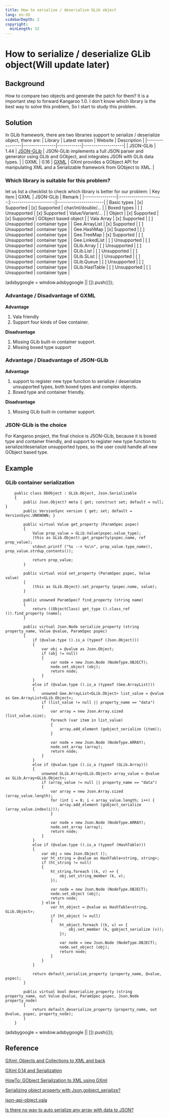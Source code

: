 ```yaml
---
title: How to serialize / deserialize GLib object
lang: en-US
sidebarDepth: 2
copyright:
  minLength: 32
---
```


# How to serialize / deserialize GLib object(Will update later)

## Background
How to compare two objects and generate the patch for them? It is a important step to forward Kangaroo 1.0.
I don't know which library is the best way to solve this problem,  So I start to study this problem.

## Solution
In GLib framework, there are two libraries support to serialize / deserialize object, there are:
| Library        | Latest version | Website    | Description        |
|----------------|----------------|------------|--------------------|
| JSON-GLib | 1.44 | [JSON-GLib](https://gitlab.gnome.org/GNOME/json-glib) | JSON-GLib implements a full JSON parser and generator using GLib and GObject, and integrates JSON with GLib data types. |
| GXML    | 0.16 | [GXML](https://gitlab.gnome.org/GNOME/gxml) | GXml provides a GObject API for manipulating XML and a Serializable framework from GObject to XML. |

### Which library is suitable for this problem?

let us list a checklist to check which library is better for our problem:
| Key item       | GXML                  | JSON-GLib             | Remark                |
|----------------|:---------------------:|:---------------------:|-----------------------|
| Basic types    | [x] Supported         | [x] Supported         | char/int/double/...   |
| Boxed types    | [ ] Unsupported       | [x] Supported         | Value/Variant/...     |
| Object         | [x] Supported         | [x] Supported         | GObject based object  |
| Vala Array     | [x] Supported         | [ ] Unsupported       | container type        |
| Gee.ArrayList  | [x] Supported         | [ ] Unsupported       | container type        |
| Gee.HashMap    | [x] Supported         | [ ] Unsupported       | container type        |
| Gee.TreeMap    | [x] Supported         | [ ] Unsupported       | container type        |
| Gee.LinkedList | [ ] Unsupported       | [ ] Unsupported       | container type        |
| GLib.Array     | [ ] Unsupported       | [ ] Unsupported       | container type        |
| GLib.List      | [ ] Unsupported       | [ ] Unsupported       | container type        |
| GLib.SList     | [ ] Unsupported       | [ ] Unsupported       | container type        |
| GLib.Queue     | [ ] Unsupported       | [ ] Unsupported       | container type        |
| GLib.HastTable | [ ] Unsupported       | [ ] Unsupported       | container type        |

<div>
    <script2 type="text/javascript" async="true" src="https://pagead2.googlesyndication.com/pagead/js/adsbygoogle.js" />
    <ins class="adsbygoogle"
        style="display:block; text-align:center;"
        data-ad-layout="in-article"
        data-ad-format="fluid"
        data-ad-client="ca-pub-3975819313740938"
        data-ad-slot="6760827895"></ins>
    <script2 type="text/javascript">
        (adsbygoogle = window.adsbygoogle || []).push({});
    </script2>
</div>

### Advantage / Disadvantage of GXML
__Advantage__
1. Vala friendly 
2. Support four kinds of Gee container.

__Disadvantage__
1. Missing GLib built-in container support.
2. Missing boxed type support

### Advantage / Disadvantage of JSON-GLib
__Advantage__
1. support to register new type function to serialize / deserialize unsupported types, both boxed types and complex objects.
2. Boxed type and container friendly.

__Disadvantage__
1. Missing GLib built-in container support.

### JSON-GLib is the choice
For Kangaroo project, the final choice is JSON-GLib, because it is boxed type and container friendly, and support to register new type function to serialize/deserialize unsupported types, so the user could handle all new GObject based type.

## Example
### GLib container serialization
```vala
    public class DbObject : GLib.Object, Json.Serializable
    {
        public Json.Object? meta { get; construct set; default = null; }
        public VersionSync version { get; set; default = VersionSync.UNKNOWN; }

        public virtual Value get_property (ParamSpec pspec)
        {
            Value prop_value = GLib.Value(pspec.value_type);
            (this as GLib.Object).get_property(pspec.name, ref prop_value);
            stdout.printf ("%s --> %s\n", prop_value.type_name(), prop_value.strdup_contents());

            return prop_value;
        }

        public virtual void set_property (ParamSpec pspec, Value value)
        {
            (this as GLib.Object).set_property (pspec.name, value);
        }

        public unowned ParamSpec? find_property (string name)
        {
            return ((ObjectClass) get_type ().class_ref ()).find_property (name);
        }

        public virtual Json.Node serialize_property (string property_name, Value @value, ParamSpec pspec)
        {
            if (@value.type ().is_a (typeof (Json.Object)))
            {
                var obj = @value as Json.Object;
                if (obj != null)
                {
                    var node = new Json.Node (NodeType.OBJECT);
                    node.set_object (obj);
                    return node;
                }
            }
            else if (@value.type ().is_a (typeof (Gee.ArrayList)))
            {
                unowned Gee.ArrayList<GLib.Object> list_value = @value as Gee.ArrayList<GLib.Object>;
                if (list_value != null || property_name == "data")
                {
                    var array = new Json.Array.sized (list_value.size);
                    foreach (var item in list_value)
                    {
                        array.add_element (gobject_serialize (item));
                    }

                    var node = new Json.Node (NodeType.ARRAY);
                    node.set_array (array);
                    return node;
                }
            }
            else if (@value.type ().is_a (typeof (GLib.Array)))
            {
                unowned GLib.Array<GLib.Object> array_value = @value as GLib.Array<GLib.Object>;
                if (array_value != null || property_name == "data")
                {
                    var array = new Json.Array.sized (array_value.length);
                    for (int i = 0; i < array_value.length; i++) {
                        array.add_element (gobject_serialize (array_value.index(i)));
                    }

                    var node = new Json.Node (NodeType.ARRAY);
                    node.set_array (array);
                    return node;
                }
            }            
            else if (@value.type ().is_a (typeof (HashTable)))
            {
                var obj = new Json.Object ();
                var ht_string = @value as HashTable<string, string>;
                if (ht_string != null)
                {
                    ht_string.foreach ((k, v) => {
                        obj.set_string_member (k, v);
                    });

                    var node = new Json.Node (NodeType.OBJECT);
                    node.set_object (obj);
                    return node;
                } else {
                    var ht_object = @value as HashTable<string, GLib.Object>;
                    if (ht_object != null)
                    {
                        ht_object.foreach ((k, v) => {
                            obj.set_member (k, gobject_serialize (v));
                        });    

                        var node = new Json.Node (NodeType.OBJECT);
                        node.set_object (obj);
                        return node;
                    }
                }
            }

            return default_serialize_property (property_name, @value, pspec);
        }

        public virtual bool deserialize_property (string property_name, out Value @value, ParamSpec pspec, Json.Node property_node)
        {
            return default_deserialize_property (property_name, out @value, pspec, property_node);
        }
    }
```
<div>
    <script2 type="text/javascript" async="true" src="https://pagead2.googlesyndication.com/pagead/js/adsbygoogle.js" />
    <ins class="adsbygoogle"
        style="display:block; text-align:center;"
        data-ad-layout="in-article"
        data-ad-format="fluid"
        data-ad-client="ca-pub-3975819313740938"
        data-ad-slot="6760827895"></ins>
    <script2 type="text/javascript">
        (adsbygoogle = window.adsbygoogle || []).push({});
    </script2>
</div>

## Reference
[GXml: Objects and Collections to XML and back](https://blogs.gnome.org/despinosa/2016/11/06/gxml-objects-and-collections-to-xml-and-back/)

[GXml 0.14 and Serialization](https://blogs.gnome.org/despinosa/2016/11/03/gxml-0-14-and-serialization/)

[HowTo: GObject Serialization to XML using GXml](https://blogs.gnome.org/despinosa/2016/05/04/howto-gobject-serialization-to-xml-using-gxml/)

[Serializing object property with Json.gobject_serialize?](https://stackoverflow.com/questions/43344017/vala-serializing-object-property-with-json-gobject-serialize)

[json-api-object.vala](https://github.com/major-lab/json-api-glib/blob/master/src/json-api-object.vala)

[Is there no way to auto serialize any array with data to JSON?](https://discourse.gnome.org/t/is-there-no-way-to-auto-serialize-any-array-with-data-to-json/1621)

